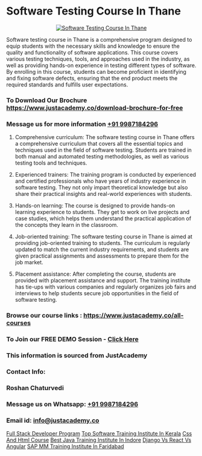 # Software Testing Course In Thane

<p align="center">
  <a href="https://justacademy.co/program-detail/software-testing">
    <img src="https://justacademy.co/storage2/program_images/1704700438.webp" alt="Software Testing Course In Thane">
  </a>
</p>


Software testing course in Thane is a comprehensive program designed to equip students with the necessary skills and knowledge to ensure the quality and functionality of software applications. This course covers various testing techniques, tools, and approaches used in the industry, as well as providing hands-on experience in testing different types of software. By enrolling in this course, students can become proficient in identifying and fixing software defects, ensuring that the end product meets the required standards and fulfills user expectations.
### To Download Our Brochure https://www.justacademy.co/download-brochure-for-free
### Message us for more information [+91 9987184296](https://api.whatsapp.com/send?phone=919987184296)
1) Comprehensive curriculum: The software testing course in Thane offers a comprehensive curriculum that covers all the essential topics and techniques used in the field of software testing. Students are trained in both manual and automated testing methodologies, as well as various testing tools and techniques.

2) Experienced trainers: The training program is conducted by experienced and certified professionals who have years of industry experience in software testing. They not only impart theoretical knowledge but also share their practical insights and real-world experiences with students.

3) Hands-on learning: The course is designed to provide hands-on learning experience to students. They get to work on live projects and case studies, which helps them understand the practical application of the concepts they learn in the classroom.

4) Job-oriented training: The software testing course in Thane is aimed at providing job-oriented training to students. The curriculum is regularly updated to match the current industry requirements, and students are given practical assignments and assessments to prepare them for the job market.

5) Placement assistance: After completing the course, students are provided with placement assistance and support. The training institute has tie-ups with various companies and regularly organizes job fairs and interviews to help students secure job opportunities in the field of software testing.

### Browse our course links : https://www.justacademy.co/all-courses 
### To Join our FREE DEMO Session - [Click Here](https://www.justacademy.co/register-for-course-demo)


### This information is sourced from JustAcademy
### Contact Info:
### Roshan Chaturvedi
### Message us on Whatsapp: [+91 9987184296](https://api.whatsapp.com/send?phone=919987184296)
### Email id: [info@justacademy.co](mailto:info@justacademy.co)
                    
[Full Stack Developer Program](https://www.linkedin.com/pulse/full-stack-developer-program-justacademy-delhi-gkhxf/)
[Top Software Training Institute In Kerala](https://www.linkedin.com/pulse/top-software-training-institute-kerala-justacademy-chandigarh-bovkc?trackingId=O6O3eaMGT4fv%2F7%2BkPLMu5w%3D%3D&lipi=urn%3Ali%3Apage%3Ad_flagship3_company_admin%3BTi2FDDD5T5CPfUzvZmTgdQ%3D%3D)
[Css And Html Course](https://medium.com/@roneet705/css-and-html-course-769916950177)
[Best Java Training Institute In Indore](https://medium.com/@akanshapatil/best-java-training-institute-in-indore-bf3a23f178c1)
[Django Vs React Vs Angular](https://justacademyin.github.io/Articles/Django-Vs-React-Vs-Angular)
[SAP MM Training Institute In Faridabad](https://justacademyin.github.io/Articles/SAP-MM-Training-Institute-In-Faridabad)
